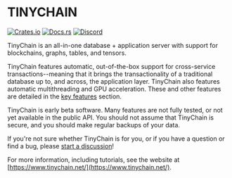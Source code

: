 # TINYCHAIN

[![Crates.io][crates-badge]][crates-url]
[![Docs.rs][docs-badge]][docs-url]
[![Discord][discord-badge]][discord-url]

[crates-badge]: https://img.shields.io/crates/v/tinychain.svg
[crates-url]: https://crates.io/crates/tinychain
[docs-badge]: https://docs.rs/tinychain/badge.svg
[docs-url]: https://docs.rs/tinychain/
[discord-badge]: https://img.shields.io/discord/909338776675967046.svg
[discord-url]: https://discord.com/channels/909338776675967046

TinyChain is an all-in-one database + application server with support for blockchains, graphs, tables, and tensors.

TinyChain features automatic, out-of-the-box support for cross-service transactions--meaning that it brings the transactionality of a traditional database up to, and across, the application layer. TinyChain also features automatic multithreading and GPU acceleration. These and other features are detailed in the [key features](#key-features) section.

TinyChain is early beta software. Many features are not fully tested, or not yet available in the public API. You should not assume that TinyChain is secure, and you should make regular backups of your data.

If you're not sure whether TinyChain is for you, or if you have a question or find a bug, please [start a discussion](https://github.com/haydnv/tinychain/discussions)!

For more information, including tutorials, see the website at [https://www.tinychain.net/](https://www.tinychain.net/).

